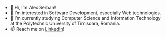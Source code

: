- 👋 Hi, I’m Alex Serban!
- 👀 I’m interested in Software Development, especially Web technologies.
- 🌱 I’m currently studying Computer Science and Information Technology at the Polytechnic University of Timisoara, Romania.
- 📫 Reach me on <a href="https://www.linkedin.com/in/alexandru-%C8%99erban-b842011a8/"> LinkedIn</a>!

<!---
serbanlex/serbanlex is a ✨ special ✨ repository because its `README.md` (this file) appears on your GitHub profile.
You can click the Preview link to take a look at your changes.
--->
